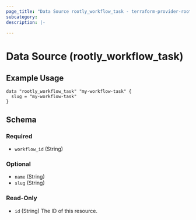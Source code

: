 ```yaml
---
page_title: "Data Source rootly_workflow_task - terraform-provider-rootly"
subcategory:
description: |-
    
---
```


# Data Source (rootly_workflow_task)



## Example Usage

```shell
data "rootly_workflow_task" "my-workflow-task" {
  slug = "my-workflow-task"
}
```

<!-- schema generated by tfplugindocs -->
## Schema

### Required

- `workflow_id` (String)

### Optional

- `name` (String)
- `slug` (String)

### Read-Only

- `id` (String) The ID of this resource.
